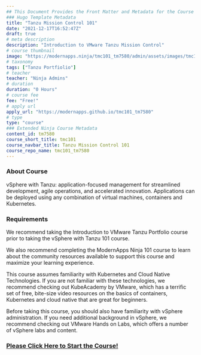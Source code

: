 ```yaml
---
## This Document Provides the Front Matter and Metadata for the Course Information page used in the modernapps.ninja homepage and the member profile page.
### Hugo Template Metadata
title: "Tanzu Mission Control 101"
date: "2021-12-17T16:52:47Z"
draft: true
# meta description
description: "Introduction to VMware Tanzu Mission Control"
# course thumbnail
image: "https://modernapps.ninja/tmc101_tm7580/admin/assets/images/tmc101_tm7580.jpg"
# taxonomy
tags: ["Tanzu Portfiolio"]
# teacher
teacher: "Ninja Admins"
# duration
duration: "0 Hours"
# course fee
fee: "Free!"
# apply url
apply_url: "https://modernapps.github.io/tmc101_tm7580"
# type
type: "course"
### Extended Ninja Course Metadata
content_id: tm7580
course_short_title: tmc101
course_navbar_title: Tanzu Mission Control 101
course_repo_name: tmc101_tm7580
---  
```

  
  
### About Course

vSphere with Tanzu: application-focused management for streamlined development, agile operations, and accelerated innovation. Applications can be deployed using any combination of virtual machines, containers and Kubernetes.

### Requirements

We recommend taking the Introduction to VMware Tanzu Portfolio course prior to taking the vSphere with Tanzu 101 course.

We also recommend completing the ModernApps Ninja 101 course to learn about the community resources available to support this course and maximize your learning experience.

This course assumes familiarity with Kubernetes and Cloud Native Technologies. If you are not familiar with these technologies, we recommend checking out KubeAcademy by VMware, which has a terrific set of free, bite-size video resources on the basics of containers, Kubernetes and cloud native that are great for beginners.

Before taking this course, you should also have familiarity with vSphere administration. If you need additional background in vSphere, we recommend checking out VMware Hands on Labs, which offers a number of vSphere labs and content.

### [Please Click Here to Start the Course!](https://modernapps.ninja/${course_repo_name}/)